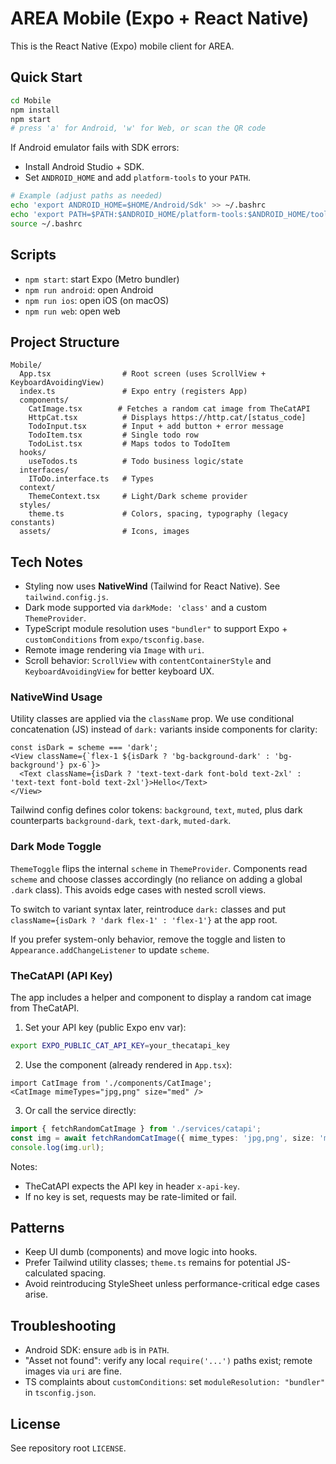 # AREA Mobile (Expo + React Native)

This is the React Native (Expo) mobile client for AREA.

## Quick Start

```bash
cd Mobile
npm install
npm start
# press 'a' for Android, 'w' for Web, or scan the QR code
```

If Android emulator fails with SDK errors:
- Install Android Studio + SDK.
- Set `ANDROID_HOME` and add `platform-tools` to your `PATH`.

```bash
# Example (adjust paths as needed)
echo 'export ANDROID_HOME=$HOME/Android/Sdk' >> ~/.bashrc
echo 'export PATH=$PATH:$ANDROID_HOME/platform-tools:$ANDROID_HOME/tools/bin' >> ~/.bashrc
source ~/.bashrc
```

## Scripts
- `npm start`: start Expo (Metro bundler)
- `npm run android`: open Android
- `npm run ios`: open iOS (on macOS)
- `npm run web`: open web

## Project Structure
```
Mobile/
  App.tsx                # Root screen (uses ScrollView + KeyboardAvoidingView)
  index.ts               # Expo entry (registers App)
  components/
    CatImage.tsx        # Fetches a random cat image from TheCatAPI
    HttpCat.tsx          # Displays https://http.cat/[status_code]
    TodoInput.tsx        # Input + add button + error message
    TodoItem.tsx         # Single todo row
    TodoList.tsx         # Maps todos to TodoItem
  hooks/
    useTodos.ts          # Todo business logic/state
  interfaces/
    IToDo.interface.ts   # Types
  context/
    ThemeContext.tsx     # Light/Dark scheme provider
  styles/
    theme.ts             # Colors, spacing, typography (legacy constants)
  assets/                # Icons, images
```

## Tech Notes
- Styling now uses **NativeWind** (Tailwind for React Native). See `tailwind.config.js`.
- Dark mode supported via `darkMode: 'class'` and a custom `ThemeProvider`.
- TypeScript module resolution uses `"bundler"` to support Expo + `customConditions` from `expo/tsconfig.base`.
- Remote image rendering via `Image` with `uri`.
- Scroll behavior: `ScrollView` with `contentContainerStyle` and `KeyboardAvoidingView` for better keyboard UX.

### NativeWind Usage
Utility classes are applied via the `className` prop. We use conditional concatenation (JS) instead of `dark:` variants inside components for clarity:
```tsx
const isDark = scheme === 'dark';
<View className={`flex-1 ${isDark ? 'bg-background-dark' : 'bg-background'} px-6`}>
  <Text className={isDark ? 'text-text-dark font-bold text-2xl' : 'text-text font-bold text-2xl'}>Hello</Text>
</View>
```

Tailwind config defines color tokens: `background`, `text`, `muted`, plus dark counterparts `background-dark`, `text-dark`, `muted-dark`.

### Dark Mode Toggle
`ThemeToggle` flips the internal `scheme` in `ThemeProvider`. Components read `scheme` and choose classes accordingly (no reliance on adding a global `.dark` class). This avoids edge cases with nested scroll views.

To switch to variant syntax later, reintroduce `dark:` classes and put `className={isDark ? 'dark flex-1' : 'flex-1'}` at the app root.

If you prefer system-only behavior, remove the toggle and listen to `Appearance.addChangeListener` to update `scheme`.

### TheCatAPI (API Key)
The app includes a helper and component to display a random cat image from TheCatAPI.

1) Set your API key (public Expo env var):
```bash
export EXPO_PUBLIC_CAT_API_KEY=your_thecatapi_key
```

2) Use the component (already rendered in `App.tsx`):
```tsx
import CatImage from './components/CatImage';
<CatImage mimeTypes="jpg,png" size="med" />
```

3) Or call the service directly:
```ts
import { fetchRandomCatImage } from './services/catapi';
const img = await fetchRandomCatImage({ mime_types: 'jpg,png', size: 'med' });
console.log(img.url);
```

Notes:
- TheCatAPI expects the API key in header `x-api-key`.
- If no key is set, requests may be rate-limited or fail.

## Patterns
- Keep UI dumb (components) and move logic into hooks.
- Prefer Tailwind utility classes; `theme.ts` remains for potential JS-calculated spacing.
- Avoid reintroducing StyleSheet unless performance-critical edge cases arise.

## Troubleshooting
- Android SDK: ensure `adb` is in `PATH`.
- "Asset not found": verify any local `require('...')` paths exist; remote images via `uri` are fine.
- TS complaints about `customConditions`: set `moduleResolution: "bundler"` in `tsconfig.json`.

## License
See repository root `LICENSE`.
